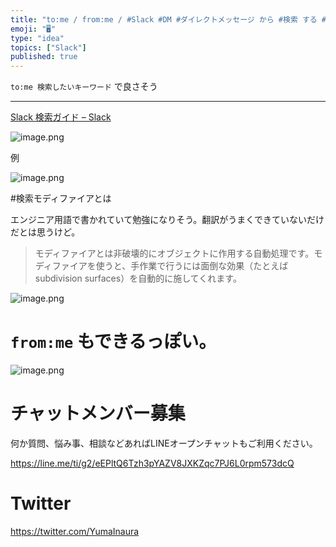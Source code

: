 ```yaml
---
title: "to:me / from:me / #Slack #DM #ダイレクトメッセージ から #検索 する #方法 を知りたい人生だった‥ @yu"
emoji: "🖥"
type: "idea"
topics: ["Slack"]
published: true
---
```


`to:me 検索したいキーワード` で良さそう


---

[Slack 検索ガイド – Slack](https://get.slack.help/hc/ja/articles/202528808-Slack-%E6%A4%9C%E7%B4%A2%E3%82%AC%E3%82%A4%E3%83%89-#%E3%83%81%E3%83%A3%E3%83%B3%E3%83%8D%E3%83%AB-dm-4)

![image.png](https://qiita-image-store.s3.amazonaws.com/0/89618/fff1278f-72ba-7749-a3d4-2ba61653bba4.png)


例

![image.png](https://qiita-image-store.s3.amazonaws.com/0/89618/329ec7c8-6637-8321-3326-f517ba8f6018.png)

#検索モディファイアとは

エンジニア用語で書かれていて勉強になりそう。翻訳がうまくできていないだけだとは思うけど。

>モディファイアとは非破壊的にオブジェクトに作用する自動処理です。モディファイアを使うと、手作業で行うには面倒な効果（たとえばsubdivision surfaces）を自動的に施してくれます。


![image.png](https://qiita-image-store.s3.amazonaws.com/0/89618/9d27a9ab-8cc0-54bd-dd47-0bcf703697dc.png)


# `from:me` もできるっぽい。

![image.png](https://qiita-image-store.s3.amazonaws.com/0/89618/2343a5a0-cc74-ed5c-49f4-3bbb1d828e8b.png)









<!-- Update From Qiita API -->

# チャットメンバー募集


何か質問、悩み事、相談などあればLINEオープンチャットもご利用ください。

https://line.me/ti/g2/eEPltQ6Tzh3pYAZV8JXKZqc7PJ6L0rpm573dcQ





# Twitter


https://twitter.com/YumaInaura


<!-- Update From Qiita API -->


